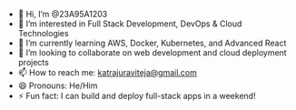 - 👋 Hi, I’m @23A95A1203  
- 👀 I’m interested in Full Stack Development, DevOps & Cloud Technologies  
- 🌱 I’m currently learning AWS, Docker, Kubernetes, and Advanced React  
- 💞️ I’m looking to collaborate on web development and cloud deployment projects  
- 📫 How to reach me: katrajuraviteja@gmail.com  
- 😄 Pronouns: He/Him  
- ⚡ Fun fact: I can build and deploy full-stack apps in a weekend!
